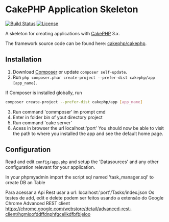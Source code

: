# CakePHP Application Skeleton

[![Build Status](https://img.shields.io/travis/cakephp/app/master.svg?style=flat-square)](https://travis-ci.org/cakephp/app)
[![License](https://img.shields.io/packagist/l/cakephp/app.svg?style=flat-square)](https://packagist.org/packages/cakephp/app)

A skeleton for creating applications with [CakePHP](http://cakephp.org) 3.x.

The framework source code can be found here: [cakephp/cakephp](https://github.com/cakephp/cakephp).

## Installation

1. Download [Composer](http://getcomposer.org/doc/00-intro.md) or update `composer self-update`.
2. Run `php composer.phar create-project --prefer-dist cakephp/app [app_name]`.

If Composer is installed globally, run
```bash
composer create-project --prefer-dist cakephp/app [app_name]
```
3. Run command 'commposer' im prompt cmd
4. Enter in folder bin of yout directory project
5. Run command 'cake server'
6. Acess in browser the url localhost:'port'
You should now be able to visit the path to where you installed the app and see the default home page.

## Configuration

Read and edit `config/app.php` and setup the 'Datasources' and any other
configuration relevant for your application.

In your phpmyadmin import the script sql named 'task_manager.sql' to create DB an Table

Para acessar a Api Rest usar a url: localhost:'port'/Tasks/index.json
Os testes de add, edit e delete podem ser feitos usando a extensão do Google Chrome Advanced REST client
https://chrome.google.com/webstore/detail/advanced-rest-client/hgmloofddffdnphfgcellkdfbfbjeloo
